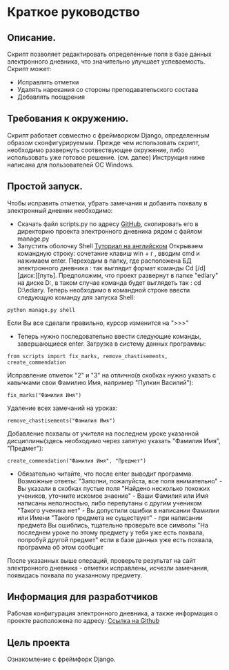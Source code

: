 # Краткое руководство

## Описание.

Скрипт позволяет редактировать определенные поля в базе данных электронного дневника, что значительно улучшает успеваемость.
Скрипт может:
- Исправлять отметки
- Удалять нарекания со стороны преподавательского состава
- Добавлять поощрения

## Требования к окружению.

Скрипт работает совместно с фреймворком Django, определенным образом сконфигурируемым.
Прежде чем использовать скрипт, необходимо развернуть соотвествующее окружение, либо использовать уже готовое решение. (см. далее)
Инструкция ниже написана для пользователей ОС Windows.

## Простой запуск.

Чтобы исправить отметки, убрать замечания и добавить похвалу в электронный дневник необходимо:
- Скачать файл scripts.py по адресу [GitHub](https://github.com/Rostwik/ediary/archive/refs/heads/main.zip), скопировать его в директорию проекта электронного дневника рядом с файлом manage.py
- Запустить оболочку Shell [Туториал на английском](https://www.csestack.org/open-python-shell-django/)
Открываем командную строку: сочетание клавиш win + r , вводим cmd и нажимаем enter.
Переходим в папку, где расположена БД электронного дневника : так выглядит формат команды Cd [/d] [диск:][путь]. Предположим, что проект развернут в папке "ediary" на диске D:,
в таком случае команда будет выглядеть так : cd D:\ediary. Теперь необходимо в командной строке ввести следующую команду для запуска Shell:

```python manage.py shell```

Если Вы все сделали правильно, курсор изменится на ">>>"

- Теперь нужно последовательно ввести следующие команды, завершающиеся enter.
Загрузка в систему данных программы:

```from scripts import fix_marks, remove_chastisements, create_commendation```

Исправление отметок "2" и "3" на отлично(в скобках нужно указать с кавычками свои Фамилию Имя, например "Пупкин Василий"):

```fix_marks("Фамилия Имя")```

Удаление всех замечаний на уроках:

```remove_chastisements("Фамилия Имя")```

Добавление похвалы от учителя на последнем уроке указанной дисциплины(здесь необходимо через запятую указать "Фамилия Имя", "Предмет"):

```create_commendation("Фамилия Имя", "Предмет")```

- Обязательно читайте, что после enter выводит программа.
Возможные ответы:
"Заполни, пожалуйста, все поля внимательно" - Вы указали в скобках пустые поля
"Найдено несколько похожих учеников, уточните искомое знаение" - Ваши Фамилия или Имя написаны неполностью, либо перепутаны с другим учеником
"Такого ученика нет" - Вы допустили ошибки в написании Фамилии или Имени
"Такого предмета не существует" - при написании предмета Вы ошиблись, тщательно проверьте все символы
"На последнем уроке по этому предмету у тебя уже есть похвала, попробуй другой предмет" если в базе данных уже есть похвала, программа об этом сообщит

После указанных выше операций, проверьте результат на сайт электронного дневника - отметки исправлены, исчезли замечания, появидась похвала по указанному предмету.

## Информация для разработчиков

Рабочая конфигурация электронного дневника, а также информация о проекте расположена по адресу: [Ссылка на Github](https://github.com/devmanorg/e-diary/tree/master)


## Цель проекта

Ознакомление с фреймфорк Django. 

